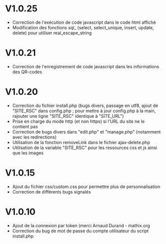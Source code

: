 # V1.0.25
- Correction de l'exécution de code javascript dans le code html affiché
- Modification des fonctions sql_ (select, select_unique, insert, update, delete) pour utiliser real_escape_string

# V1.0.21
- Correction de l'enregistrement de code javascript dans les informations des QR-codes

# V1.0.20
- Correction du fichier install.php (bugs divers, passage en utf8, ajout de "SITE_RSC" dans config.php ; pour mettre à jour config.php à la main, rajouter une ligne "SITE_RSC" identique à "SITE_URL")
- Prise en charge du mode http (et non https) si l'URL du site ne le contient pas
- Correction de bugs divers dans "edit.php" et "manage.php" (notamment avec les redirections)
- Utilisation de la fonction removeLink dans le fichier ajax-delete.php
- Utilisation de la variable "SITE_RSC" pour les ressources css et js ainsi que les images

# V1.0.15
- Ajout du fichier css/custom.css pour permettre plus de personnalisation
- Correction de différents bugs signalés

# V1.0.10
- Ajout de la connexion par token (merci Arnaud Durand - mathix.org
- Correction du bug de mot de passe du compte utilisateur du script install.php